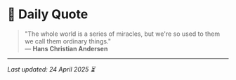 # 📜 Daily Quote

> "The whole world is a series of miracles, but we're so used to them we call them ordinary things."  
> — **Hans Christian Andersen**

---

_Last updated: 24 April 2025 ⏳_
